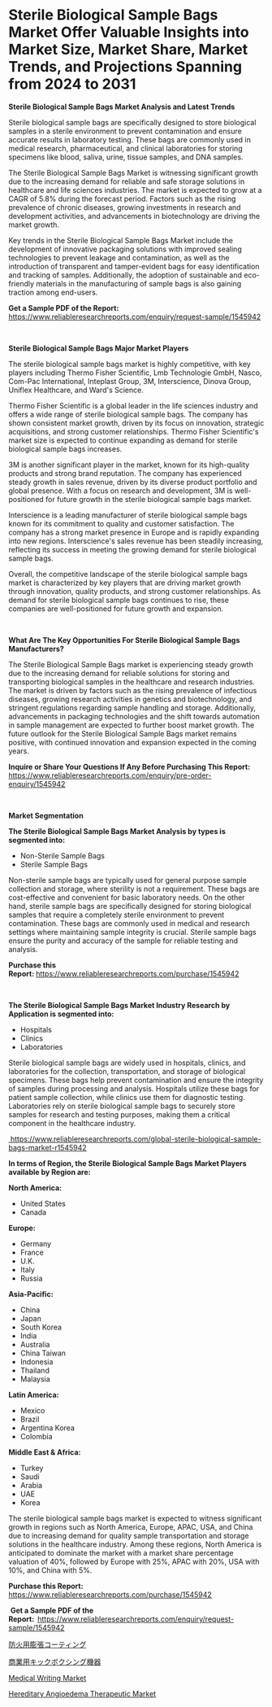 <p><h1>Sterile Biological Sample Bags Market Offer Valuable Insights into Market Size, Market Share, Market Trends, and Projections Spanning from 2024 to 2031</h1></p><p><strong>Sterile Biological Sample Bags Market Analysis and Latest Trends</strong></p>
<p><p>Sterile biological sample bags are specifically designed to store biological samples in a sterile environment to prevent contamination and ensure accurate results in laboratory testing. These bags are commonly used in medical research, pharmaceutical, and clinical laboratories for storing specimens like blood, saliva, urine, tissue samples, and DNA samples.</p><p>The Sterile Biological Sample Bags Market is witnessing significant growth due to the increasing demand for reliable and safe storage solutions in healthcare and life sciences industries. The market is expected to grow at a CAGR of 5.8% during the forecast period. Factors such as the rising prevalence of chronic diseases, growing investments in research and development activities, and advancements in biotechnology are driving the market growth.</p><p>Key trends in the Sterile Biological Sample Bags Market include the development of innovative packaging solutions with improved sealing technologies to prevent leakage and contamination, as well as the introduction of transparent and tamper-evident bags for easy identification and tracking of samples. Additionally, the adoption of sustainable and eco-friendly materials in the manufacturing of sample bags is also gaining traction among end-users.</p></p>
<p><strong>Get a Sample PDF of the Report:&nbsp;</strong> <a href="https://www.reliableresearchreports.com/enquiry/request-sample/1545942">https://www.reliableresearchreports.com/enquiry/request-sample/1545942</a></p>
<p>&nbsp;</p>
<p><strong>Sterile Biological Sample Bags Major Market Players</strong></p>
<p><p>The sterile biological sample bags market is highly competitive, with key players including Thermo Fisher Scientific, Lmb Technologie GmbH, Nasco, Com-Pac International, Inteplast Group, 3M, Interscience, Dinova Group, Uniflex Healthcare, and Ward's Science. </p><p>Thermo Fisher Scientific is a global leader in the life sciences industry and offers a wide range of sterile biological sample bags. The company has shown consistent market growth, driven by its focus on innovation, strategic acquisitions, and strong customer relationships. Thermo Fisher Scientific's market size is expected to continue expanding as demand for sterile biological sample bags increases.</p><p>3M is another significant player in the market, known for its high-quality products and strong brand reputation. The company has experienced steady growth in sales revenue, driven by its diverse product portfolio and global presence. With a focus on research and development, 3M is well-positioned for future growth in the sterile biological sample bags market.</p><p>Interscience is a leading manufacturer of sterile biological sample bags known for its commitment to quality and customer satisfaction. The company has a strong market presence in Europe and is rapidly expanding into new regions. Interscience's sales revenue has been steadily increasing, reflecting its success in meeting the growing demand for sterile biological sample bags.</p><p>Overall, the competitive landscape of the sterile biological sample bags market is characterized by key players that are driving market growth through innovation, quality products, and strong customer relationships. As demand for sterile biological sample bags continues to rise, these companies are well-positioned for future growth and expansion.</p></p>
<p>&nbsp;</p>
<p><strong>What Are The Key Opportunities For Sterile Biological Sample Bags Manufacturers?</strong></p>
<p><p>The Sterile Biological Sample Bags market is experiencing steady growth due to the increasing demand for reliable solutions for storing and transporting biological samples in the healthcare and research industries. The market is driven by factors such as the rising prevalence of infectious diseases, growing research activities in genetics and biotechnology, and stringent regulations regarding sample handling and storage. Additionally, advancements in packaging technologies and the shift towards automation in sample management are expected to further boost market growth. The future outlook for the Sterile Biological Sample Bags market remains positive, with continued innovation and expansion expected in the coming years.</p></p>
<p><strong>Inquire or Share Your Questions If Any Before Purchasing This Report:</strong> <a href="https://www.reliableresearchreports.com/enquiry/pre-order-enquiry/1545942">https://www.reliableresearchreports.com/enquiry/pre-order-enquiry/1545942</a></p>
<p>&nbsp;</p>
<p><strong>Market Segmentation</strong></p>
<p><strong>The Sterile Biological Sample Bags Market Analysis by types is segmented into:</strong></p>
<p><ul><li>Non-Sterile Sample Bags</li><li>Sterile Sample Bags</li></ul></p>
<p><p>Non-sterile sample bags are typically used for general purpose sample collection and storage, where sterility is not a requirement. These bags are cost-effective and convenient for basic laboratory needs. On the other hand, sterile sample bags are specifically designed for storing biological samples that require a completely sterile environment to prevent contamination. These bags are commonly used in medical and research settings where maintaining sample integrity is crucial. Sterile sample bags ensure the purity and accuracy of the sample for reliable testing and analysis.</p></p>
<p><strong>Purchase this Report:&nbsp;</strong><a href="https://www.reliableresearchreports.com/purchase/1545942">https://www.reliableresearchreports.com/purchase/1545942</a></p>
<p>&nbsp;</p>
<p><strong>The Sterile Biological Sample Bags Market Industry Research by Application is segmented into:</strong></p>
<p><ul><li>Hospitals</li><li>Clinics</li><li>Laboratories</li></ul></p>
<p><p>Sterile biological sample bags are widely used in hospitals, clinics, and laboratories for the collection, transportation, and storage of biological specimens. These bags help prevent contamination and ensure the integrity of samples during processing and analysis. Hospitals utilize these bags for patient sample collection, while clinics use them for diagnostic testing. Laboratories rely on sterile biological sample bags to securely store samples for research and testing purposes, making them a critical component in the healthcare industry.</p></p>
<p><a href="https://www.reliableresearchreports.com/global-sterile-biological-sample-bags-market-r1545942">&nbsp;https://www.reliableresearchreports.com/global-sterile-biological-sample-bags-market-r1545942</a></p>
<p><strong>In terms of Region, the Sterile Biological Sample Bags Market Players available by Region are:</strong></p>
<p>
    <p> <strong> North America: </strong>
        <ul>
            <li>United States</li>
            <li>Canada</li>
        </ul>
        </p> 
    <p> <strong> Europe: </strong>
        <ul>
            <li>Germany</li>
            <li>France</li>
            <li>U.K.</li>
            <li>Italy</li>
            <li>Russia</li>
        </ul>
        </p> 
    <p> <strong> Asia-Pacific: </strong>
        <ul>
            <li>China</li>
            <li>Japan</li>
            <li>South Korea</li>
            <li>India</li>
            <li>Australia</li>
            <li>China Taiwan</li>
            <li>Indonesia</li>
            <li>Thailand</li>
            <li>Malaysia</li>
        </ul>
        </p> 
    <p> <strong> Latin America: </strong>
        <ul>
            <li>Mexico</li>
            <li>Brazil</li>
            <li>Argentina Korea</li>
            <li>Colombia</li>
        </ul>
        </p> 
    <p> <strong> Middle East & Africa: </strong>
        <ul>
            <li>Turkey</li>
            <li>Saudi</li>
            <li>Arabia</li>
            <li>UAE</li>
            <li>Korea</li>
        </ul>
    </p>
    </p>
<p><p>The sterile biological sample bags market is expected to witness significant growth in regions such as North America, Europe, APAC, USA, and China due to increasing demand for quality sample transportation and storage solutions in the healthcare industry. Among these regions, North America is anticipated to dominate the market with a market share percentage valuation of 40%, followed by Europe with 25%, APAC with 20%, USA with 10%, and China with 5%.</p></p>
<p><strong>Purchase this Report: </strong><a href="https://www.reliableresearchreports.com/purchase/1545942">https://www.reliableresearchreports.com/purchase/1545942</a></p>
<p>&nbsp;<strong>Get a Sample PDF of the Report:&nbsp;&nbsp;</strong><a href="https://www.reliableresearchreports.com/enquiry/request-sample/1545942">https://www.reliableresearchreports.com/enquiry/request-sample/1545942</a></p>
<p><strong></strong></p>
<p><p><a href="https://github.com/dathomson6534/Market-Research-Report-List-2/blob/main/8890592177021.md">防火用膨張コーティング</a></p><p><a href="https://github.com/BoydYundt1/Market-Research-Report-List-2/blob/main/2652763177022.md">商業用キックボクシング機器</a></p><p><a href="https://github.com/guneycigdem35/Market-Research-Report-List-4/blob/main/medical-writing-market.md">Medical Writing Market</a></p><p><a href="https://github.com/Paul14Anderson63/Market-Research-Report-List-5/blob/main/hereditary-angioedema-therapeutic-market.md">Hereditary Angioedema Therapeutic Market</a></p></p>